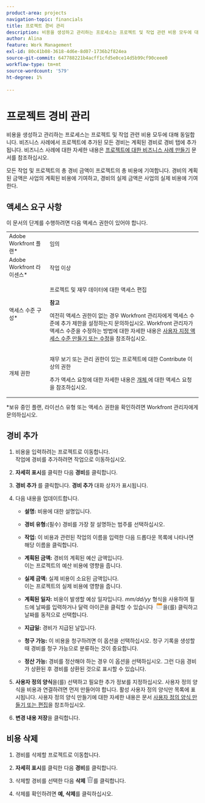 ```yaml
---
product-area: projects
navigation-topic: financials
title: 프로젝트 경비 관리
description: 비용을 생성하고 관리하는 프로세스는 프로젝트 및 작업 관련 비용 모두에 대해 동일합니다. 비즈니스 사례에서 프로젝트에 추가된 모든 경비는 계획된 경비로 경비 탭에 추가됩니다. 비즈니스 사례에 대한 자세한 내용은 프로젝트에 대한 비즈니스 사례 만들기 문서를 참조하십시오.
author: Alina
feature: Work Management
exl-id: 80c41b08-3618-4d6e-8d07-1736b2f824ea
source-git-commit: 647788221b4acff1cfd5e0ce14d5b99cf90ceee0
workflow-type: tm+mt
source-wordcount: '579'
ht-degree: 1%

---
```


# 프로젝트 경비 관리

비용을 생성하고 관리하는 프로세스는 프로젝트 및 작업 관련 비용 모두에 대해 동일합니다. 비즈니스 사례에서 프로젝트에 추가된 모든 경비는 계획된 경비로 경비 탭에 추가됩니다. 비즈니스 사례에 대한 자세한 내용은 [프로젝트에 대한 비즈니스 사례 만들기](../../../manage-work/projects/define-a-business-case/create-business-case.md) 문서를 참조하십시오.

모든 작업 및 프로젝트의 총 경비 금액이 프로젝트의 총 비용에 기여합니다. 경비의 계획된 금액은 사업의 계획된 비용에 기여하고, 경비의 실제 금액은 사업의 실제 비용에 기여한다.

## 액세스 요구 사항

이 문서의 단계를 수행하려면 다음 액세스 권한이 있어야 합니다.

<table style="table-layout:auto"> 
 <col> 
 <col> 
 <tbody> 
  <tr> 
   <td role="rowheader">Adobe Workfront 플랜*</td> 
   <td> <p>임의</p> </td> 
  </tr> 
  <tr> 
   <td role="rowheader">Adobe Workfront 라이센스*</td> 
   <td> <p>작업 이상 </p> </td> 
  </tr> 
  <tr> 
   <td role="rowheader">액세스 수준 구성*</td> 
   <td> <p>프로젝트 및 재무 데이터에 대한 액세스 편집</p> <p><b>참고</b> </p>
   <p> 여전히 액세스 권한이 없는 경우 Workfront 관리자에게 액세스 수준에 추가 제한을 설정하는지 문의하십시오. Workfront 관리자가 액세스 수준을 수정하는 방법에 대한 자세한 내용은 <a href="../../../administration-and-setup/add-users/configure-and-grant-access/create-modify-access-levels.md" class="MCXref xref">사용자 지정 액세스 수준 만들기 또는 수정</a>을 참조하십시오.</p> </td> 
  </tr> 
  <tr> 
   <td role="rowheader">개체 권한</td> 
   <td> <p>재무 보기 또는 관리 권한이 있는 프로젝트에 대한 Contribute 이상의 권한</p> <p>추가 액세스 요청에 대한 자세한 내용은 <a href="../../../workfront-basics/grant-and-request-access-to-objects/request-access.md" class="MCXref xref">개체 </a>에 대한 액세스 요청 을 참조하십시오.</p> </td> 
  </tr> 
 </tbody> 
</table>

&#42;보유 중인 플랜, 라이선스 유형 또는 액세스 권한을 확인하려면 Workfront 관리자에게 문의하십시오.

## 경비 추가

1. 비용을 입력하려는 프로젝트로 이동합니다.\
   작업에 경비를 추가하려면 작업으로 이동하십시오. 
1. **자세히 표시**&#x200B;를 클릭한 다음 **경비**&#x200B;를 클릭합니다.
1. **경비 추가** 를 클릭합니다.
**경비 추가** 대화 상자가 표시됩니다.
1. 다음 내용을 업데이트합니다.

   * **설명:** 비용에 대한 설명입니다.

   * **경비 유형:**(필수) 경비를 가장 잘 설명하는 범주를 선택하십시오.
   * **작업:** 이 비용과 관련된 작업의 이름을 입력한 다음 드롭다운 목록에 나타나면 해당 이름을 클릭합니다.
   * **계획된 금액:** 경비의 계획된 예산 금액입니다.\
     이는 프로젝트의 예산 비용에 영향을 줍니다.

   * **실제 금액:** 실제 비용이 소요된 금액입니다.\
     이는 프로젝트의 실제 비용에 영향을 줍니다.

   * **계획된 일자:** 비용이 발생할 예상 일자입니다. *mm/dd/yy* 형식을 사용하여 필드에 날짜를 입력하거나 달력 아이콘을 클릭할 수 있습니다  ![](assets/calendar-icon.png)을(를) 클릭하고 날짜를 동적으로 선택합니다.

   * **지급일:** 경비가 지급된 날입니다.
   * **청구 가능:** 이 비용을 청구하려면 이 옵션을 선택하십시오. 청구 기록을 생성할 때 경비를 청구 가능으로 분류하는 것이 중요합니다.
   * **정산 가능:** 경비를 정산해야 하는 경우 이 옵션을 선택하십시오. 그런 다음 경비가 상환된 후 경비를 상환된 것으로 표시할 수 있습니다.

1. **사용자 정의 양식**&#x200B;을(를) 선택하고 필요한 추가 정보를 지정하십시오. 사용자 정의 양식을 비용과 연결하려면 먼저 만들어야 합니다. 활성 사용자 정의 양식만 목록에 표시됩니다. 사용자 정의 양식 만들기에 대한 자세한 내용은 문서 [사용자 정의 양식 만들기 또는 편집](../../../administration-and-setup/customize-workfront/create-manage-custom-forms/create-or-edit-a-custom-form.md)을 참조하십시오.

1. **변경 내용 저장**&#x200B;을 클릭합니다.

## 비용 삭제

1. 경비를 삭제할 프로젝트로 이동합니다.
1. **자세히 표시**&#x200B;를 클릭한 다음 **경비**&#x200B;를 클릭합니다.
1. 삭제할 경비를 선택한 다음 **삭제** ![삭제](assets/delete.png)를 클릭합니다.

1. 삭제를 확인하려면 **예, 삭제**&#x200B;를 클릭하십시오.

